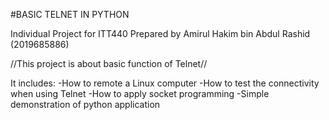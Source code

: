 #BASIC TELNET IN PYTHON

Individual Project for ITT440
Prepared by Amirul Hakim bin Abdul Rashid (2019685886)

//This project is about basic function of Telnet//

It includes:
-How to remote a Linux computer
-How to test the connectivity when using Telnet
-How to apply socket programming
-Simple demonstration of python application 





